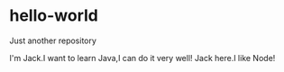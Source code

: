 # hello-world
Just another repository

I'm Jack.I want to learn Java,I can do it very well!
Jack here.I like Node!
